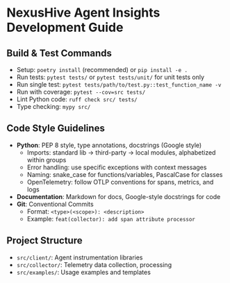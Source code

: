 # NexusHive Agent Insights Development Guide

## Build & Test Commands
- Setup: `poetry install` (recommended) or `pip install -e .`
- Run tests: `pytest tests/` or `pytest tests/unit/` for unit tests only
- Run single test: `pytest tests/path/to/test.py::test_function_name -v`
- Run with coverage: `pytest --cov=src tests/`
- Lint Python code: `ruff check src/ tests/`
- Type checking: `mypy src/`

## Code Style Guidelines
- **Python**: PEP 8 style, type annotations, docstrings (Google style)
  - Imports: standard lib → third-party → local modules, alphabetized within groups
  - Error handling: use specific exceptions with context messages
  - Naming: snake_case for functions/variables, PascalCase for classes
  - OpenTelemetry: follow OTLP conventions for spans, metrics, and logs
- **Documentation**: Markdown for docs, Google-style docstrings for code
- **Git**: Conventional Commits
  - Format: `<type>(<scope>): <description>`
  - Example: `feat(collector): add span attribute processor`

## Project Structure
- `src/client/`: Agent instrumentation libraries
- `src/collector/`: Telemetry data collection, processing
- `src/examples/`: Usage examples and templates